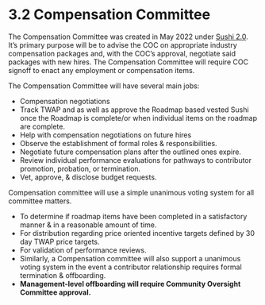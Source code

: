 # 3.2 Compensation Committee

The Compensation Committee was created in May 2022 under [Sushi 2.0](https://snapshot.org/#/sushigov.eth/proposal/QmVfGe7ZqUS4HZhpxssPXPKJF8sCctcEsN1Sybo3p4F4zb). It’s primary purpose will be to advise the COC on appropriate industry compensation packages and, with the COC’s approval, negotiate said packages with new hires. The Compensation Committee will require COC signoff to enact any employment or compensation items.

The Compensation Committee will have several main jobs:

* Compensation negotiations
* Track TWAP and as well as approve the Roadmap based vested Sushi once the Roadmap is complete/or when individual items on the roadmap are complete.
* Help with compensation negotiations on future hires
* Observe the establishment of formal roles & responsibilities.
* Negotiate future compensation plans after the outlined ones expire.
* Review individual performance evaluations for pathways to contributor promotion, probation, or termination.
* Vet, approve, & disclose budget requests.

Compensation committee will use a simple unanimous voting system for all committee matters.

* To determine if roadmap items have been completed in a satisfactory manner & in a reasonable amount of time.
* For distribution regarding price oriented incentive targets defined by 30 day TWAP price targets.
* For validation of performance reviews.
* Similarly, a Compensation committee will also support a unanimous voting system in the event a contributor relationship requires formal termination & offboarding.
* **Management-level offboarding will require Community Oversight Committee approval.**
